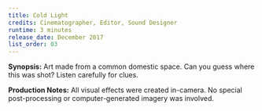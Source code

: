 ```yaml
---
title: Cold Light
credits: Cinematographer, Editor, Sound Designer
runtime: 3 minutes
release_date: December 2017
list_order: 03
---
```


**Synopsis:** Art made from a common domestic space. Can you guess where this
was shot? Listen carefully for clues.

**Production Notes:** All visual effects were created in-camera. No special
post-processing or computer-generated imagery was involved.

